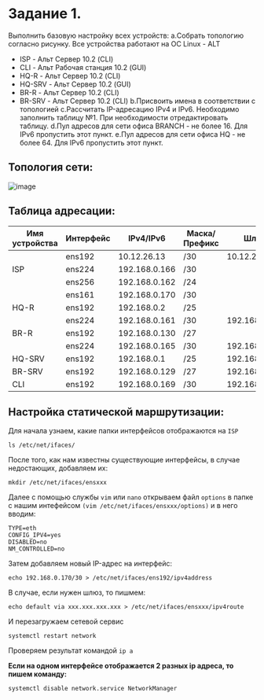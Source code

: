 # Задание 1.
Выполнить базовую настройку всех устройств:
a.Собрать топологию согласно рисунку. Все устройства работают на OC Linux - ALT
- ISP - Альт Сервер 10.2 (CLI)
- CLI - Альт Рабочая станция 10.2 (GUI)
- HQ-R - Альт Сервер 10.2 (CLI)
- HQ-SRV - Альт Сервер 10.2 (GUI)
- BR-R - Альт Сервер 10.2 (CLI)
- BR-SRV - Альт Сервер 10.2 (CLI)
b.Присвоить имена в соответствии с топологией
c.Рассчитать IP-адресацию IPv4 и IPv6. Необходимо заполнить таблицу №1. При необходимости отредактировать таблицу.
d.Пул адресов для сети офиса BRANCH - не более 16. Для IPv6 пропустить этот пункт.
e.Пул адресов для сети офиса HQ - не более 64. Для IPv6 пропустить этот пункт.
## Топология сети:
![image](https://github.com/Gogol15/demo2024/assets/79337104/f9e240bb-93ec-4c99-a504-37c2a01528f2)
## Таблица адресации:
| Имя устройства | Интерфейс |   IPv4/IPv6   | Маска/Префикс |      Шлюз      |
| -------------- | --------- | ------------- | ------------- | -------------- |
|                | ens192    | 10.12.26.13   | /30           | 10.12.26.254   |
| ISP            | ens224    | 192.168.0.166 | /30           |                |
|                | ens256    | 192.168.0.162 | /24           |                |
|                | ens161    | 192.168.0.170 | /30           |                |
| HQ-R           | ens192    | 192.168.0.2   | /25           |                |
|                | ens224    | 192.168.0.161 | /30           | 192.168.0.162  |
| BR-R           | ens192    | 192.168.0.130 | /27           |                |
|                | ens224    | 192.168.0.165 | /30           | 192.168.0.166  |
| HQ-SRV         | ens192    | 192.168.0.1   | /25           | 192.168.0.2    |
| BR-SRV         | ens192    | 192.168.0.129 | /27           | 192.168.0.130  |
| CLI            | ens192    | 192.168.0.169 | /30           | 192.168.0.170  |
## Настройка статической маршрутизации:
Для начала узнаем, какие папки интерфейсов отображаются на `ISP`
~~~
ls /etc/net/ifaces/
~~~
После того, как нам известны существующие интерфейсы, в случае недостающих, добавляем их:
~~~
mkdir /etc/net/ifaces/ensxxx
~~~
Далее с помощью службы `vim` или `nano` открываем файл `options` в папке с нашим интефейсом `(vim /etc/net/ifaces/ensxxx/options)` и в него вводим:
~~~
TYPE=eth
CONFIG_IPV4=yes
DISABLED=no
NM_CONTROLLED=no
~~~
Затем добавляем новый IP-адрес на интерфейс:
~~~
echo 192.168.0.170/30 > /etc/net/ifaces/ens192/ipv4address
~~~
В случае, если нужен шлюз, то пишмем:
~~~
echo default via xxx.xxx.xxx.xxx > /etc/net/ifaces/ensxxx/ipv4route
~~~
И перезагружаем сетевой сервис
~~~
systemctl restart network
~~~
Проверяем результат командой `ip a`

**Если на одном интерфейсе отображается 2 разных ip aдреса, то пишем команду:**
~~~
systemctl disable network.service NetworkManager
~~~
